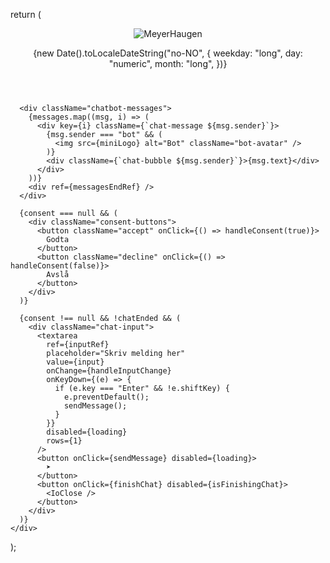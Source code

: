 return (
    <div className="chat-container">
      <header className="chat-header">
        <img src={logo} alt="MeyerHaugen" className="logo" />
        <p className="chat-date">
          {new Date().toLocaleDateString("no-NO", {
            weekday: "long",
            day: "numeric",
            month: "long",
          })}
        </p>
      </header>

      <div className="chatbot-messages">
        {messages.map((msg, i) => (
          <div key={i} className={`chat-message ${msg.sender}`}>
            {msg.sender === "bot" && (
              <img src={miniLogo} alt="Bot" className="bot-avatar" />
            )}
            <div className={`chat-bubble ${msg.sender}`}>{msg.text}</div>
          </div>
        ))}
        <div ref={messagesEndRef} />
      </div>

      {consent === null && (
        <div className="consent-buttons">
          <button className="accept" onClick={() => handleConsent(true)}>
            Godta
          </button>
          <button className="decline" onClick={() => handleConsent(false)}>
            Avslå
          </button>
        </div>
      )}

      {consent !== null && !chatEnded && (
        <div className="chat-input">
          <textarea
            ref={inputRef}
            placeholder="Skriv melding her"
            value={input}
            onChange={handleInputChange}
            onKeyDown={(e) => {
              if (e.key === "Enter" && !e.shiftKey) {
                e.preventDefault();
                sendMessage();
              }
            }}
            disabled={loading}
            rows={1}
          />
          <button onClick={sendMessage} disabled={loading}>
            ➤
          </button>
          <button onClick={finishChat} disabled={isFinishingChat}>
            <IoClose />
          </button>
        </div>
      )}
    </div>
  );